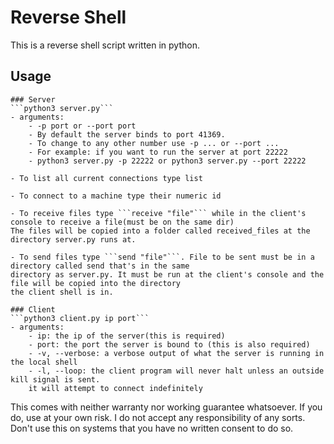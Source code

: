 # Reverse Shell
This is a reverse shell script written in python.

## Usage
    ### Server 
    ```python3 server.py```
    - arguments:
        - -p port or --port port
        - By default the server binds to port 41369.
        - To change to any other number use -p ... or --port ...
        - For example: if you want to run the server at port 22222
        - python3 server.py -p 22222 or python3 server.py --port 22222

    - To list all current connections type list

    - To connect to a machine type their numeric id

    - To receive files type ```receive "file"``` while in the client's console to receive a file(must be on the same dir)
    The files will be copied into a folder called received_files at the directory server.py runs at.

    - To send files type ```send "file"```. File to be sent must be in a directory called send that's in the same
    directory as server.py. It must be run at the client's console and the file will be copied into the directory
    the client shell is in.
    
    ### Client
    ```python3 client.py ip port```
    - arguments:
        - ip: the ip of the server(this is required)
        - port: the port the server is bound to (this is also required)
        - -v, --verbose: a verbose output of what the server is running in the local shell
        - -l, --loop: the client program will never halt unless an outside kill signal is sent.
        it will attempt to connect indefinitely

This comes with neither warranty nor working guarantee whatsoever. If you do, use at your own risk.
I do not accept any responsibility of any sorts. Don't use this on systems that you
have no written consent to do so.
